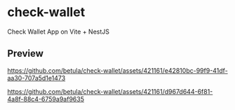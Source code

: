# check-wallet
Check Wallet App on Vite + NestJS

## Preview

https://github.com/betula/check-wallet/assets/421161/e42810bc-99f9-41df-aa30-707a5d1e1473


https://github.com/betula/check-wallet/assets/421161/d967d644-6f81-4a8f-88c4-6759a9af9635

